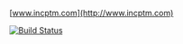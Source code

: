 [www.incptm.com](http://www.incptm.com)

[![Build Status](https://travis-ci.org/incptm/website.svg?branch=master)](https://travis-ci.org/incptm/website)
